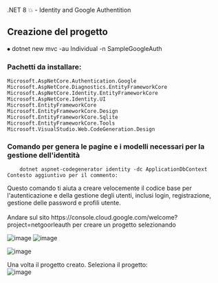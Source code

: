 .NET 8 💥 - Identity and Google Authentition
## Creazione del progetto 
⦁	dotnet new mvc -au Individual -n SampleGoogleAuth 

### Pachetti da installare:

    Microsoft.AspNetCore.Authentication.Google
    Microsoft.AspNetCore.Diagnostics.EntityFrameworkCore    
    Microsoft.AspNetCore.Identity.EntityFrameworkCore    
    Microsoft.AspNetCore.Identity.UI
    Microsoft.EntityFrameworkCore
    Microsoft.EntityFrameworkCore.Design      
    Microsoft.EntityFrameworkCore.Sqlite
    Microsoft.EntityFrameworkCore.Tools
    Microsoft.VisualStudio.Web.CodeGeneration.Design
    
### Comando per genera le pagine e i modelli necessari per la gestione dell'identità
        dotnet aspnet-codegenerator identity -dc ApplicationDbContext Contesto aggiuntivo per il commento:
<p>Questo comando ti aiuta a creare velocemente il codice base per l'autenticazione e della gestione degli utenti, inclusi login, registrazione, gestione delle password e profili utente.
  <br/>
  <br/>
Andare sul sito https://console.cloud.google.com/welcome?project=netgoorleauth per creare un progetto selezionando 

![image](https://github.com/salisou/SampleGoogleAuth/assets/61307355/0c853910-f87d-4d59-b7be-6b92cdf192bc)
![image](https://github.com/salisou/SampleGoogleAuth/assets/61307355/a0fb346d-61d8-47cb-846e-3306331b5bc3)

![image](https://github.com/salisou/SampleGoogleAuth/assets/61307355/072a222f-2734-49bf-b6ce-cb96317ea16a)

Una volta il progetto creato. Seleziona il progetto:
<br/>
![image](https://github.com/salisou/SampleGoogleAuth/assets/61307355/000f0ccc-305f-4e08-894d-028c88ff7906)

</p>

